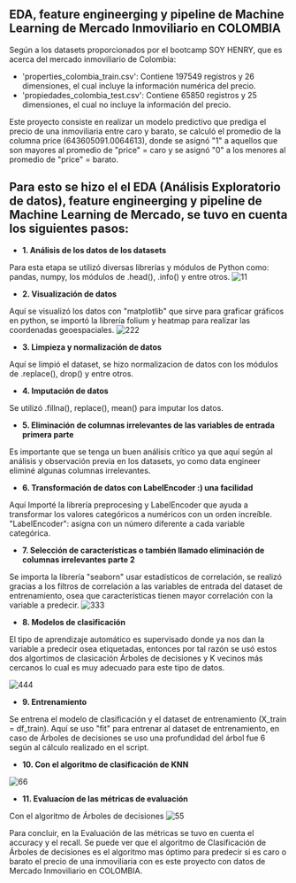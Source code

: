## EDA, feature engineerging y pipeline de Machine Learning de Mercado Inmoviliario en COLOMBIA
Según a los datasets proporcionados por el bootcamp SOY HENRY, que es acerca del mercado inmoviliario de Colombia:
- 'properties_colombia_train.csv': Contiene 197549 registros y 26 dimensiones, el cual incluye la información numérica del precio.
- 'propiedades_colombia_test.csv': Contiene 65850 registros y 25 dimensiones, el cual no incluye la información del precio.

Este proyecto consiste en realizar un modelo predictivo que prediga el precio de una inmoviliaria entre caro y barato, se calculó el promedio de la columna price (643605091.0064613), donde se asignó "1" a aquellos que son mayores al promedio de "price" = caro y se asignó "0" a los menores al promedio de "price" = barato.

## Para esto se hizo el el EDA (Análisis Exploratorio de datos), feature engineerging y pipeline de Machine Learning de Mercado, se tuvo en cuenta los siguientes pasos:

- **1. Análisis de los datos de los datasets**

Para esta etapa se utilizó diversas librerías y módulos de Python como: pandas,  numpy, los módulos de .head(), .info() y entre otros.
![11](https://user-images.githubusercontent.com/103965538/199861223-864d1ed0-0b40-4cb7-b24f-9fe22d1e51b2.PNG)

- **2. Visualización de datos**

Aquí se visualizó los datos con "matplotlib" que sirve para graficar gráficos en python, se importó la librería folium y heatmap para realizar las coordenadas geoespaciales.
![222](https://user-images.githubusercontent.com/103965538/199860332-9facfb23-ff9c-464e-bb36-18fc418f130a.PNG)

- **3. Limpieza y normalización de datos**

Aquí se limpió el dataset, se hizo normalizacion de datos con los módulos de .replace(), drop()  y entre otros.

- **4. Imputación de datos**

Se utilizó .fillna(), replace(), mean() para imputar los datos.

- **5. Eliminación de columnas irrelevantes de las variables de entrada primera parte**

Es importante que se tenga un buen análisis crítico ya que aquí según al análisis y observación previa en los datasets, yo como data engineer eliminé algunas columnas irrelevantes.

- **6. Transformación de datos con LabelEncoder :) una facilidad**

Aquí Importé la librería preprocesing y LabelEncoder que ayuda a transformar los valores categóricos a numéricos con un orden increíble. "LabelEncoder": asigna con un número diferente a cada variable categórica.

- **7. Selección de características o también llamado eliminación de columnas irrelevantes parte 2**

Se importa la librería "seaborn" usar estadísticos de correlación, se realizó gracias a los filtros de correlación a las variables de entrada del dataset de entrenamiento, osea que características tienen mayor correlación con la variable a predecir.
![333](https://user-images.githubusercontent.com/103965538/199861476-96d001c0-9d95-49f5-a731-351204c38b57.PNG)

- **8. Modelos de clasificación**

El tipo de aprendizaje automático es supervisado donde ya nos dan la variable a predecir osea etiquetadas, entonces por tal razón se usó estos dos algortimos de clasicación Árboles de decisiones y K vecinos más cercanos lo cual es muy adecuado para este tipo de datos. 

![444](https://user-images.githubusercontent.com/103965538/199860696-3842dc85-e9d0-4c7b-af2c-dabfd034af66.PNG)

- **9. Entrenamiento**

Se entrena el modelo de clasificación y el dataset de entrenamiento (X_train = df_train).
Aquí se uso "fit" para entrenar al dataset de entrenamiento, en caso de Árboles de decisiones se uso una profundidad del árbol fue 6 según al cálculo realizado en el script.

- **10. Con el algoritmo de clasificación de KNN**

![66](https://user-images.githubusercontent.com/103965538/199860980-90199c2a-d440-40cd-b92a-8318fdcd5dea.PNG)

- **11. Evaluacíon de las métricas de evaluación**

Con el algoritmo de Árboles de decisiones
![55](https://user-images.githubusercontent.com/103965538/199860907-d74a973e-dcab-45a6-a7d3-7709e6692c99.PNG)

Para concluir, en la Evaluación de las métricas se tuvo en cuenta el accuracy y el recall.
Se puede ver que el algoritmo de Clasificación de Árboles de decisiones es el algoritmo mas óptimo para predecir si es caro o barato el precio de una inmoviliaria con es este proyecto con datos de Mercado Inmoviliario en COLOMBIA.

